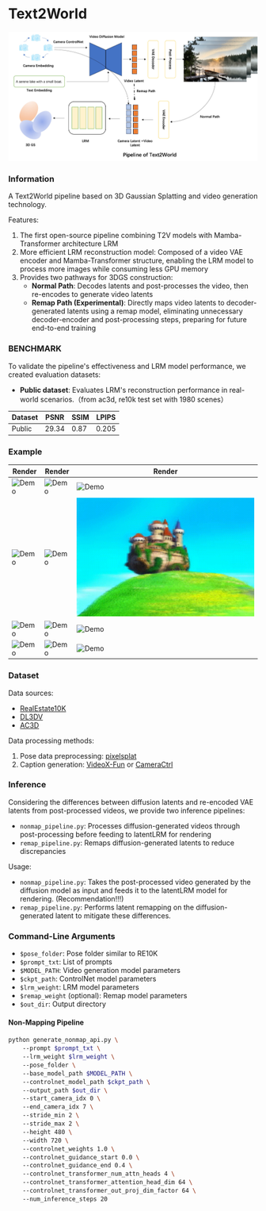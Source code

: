 # Text2World
![Demo](./assets/pipline_text2world.jpg)
### Information
A Text2World pipeline based on 3D Gaussian Splatting and video generation technology.

Features:
1. The first open-source pipeline combining T2V models with Mamba-Transformer architecture LRM
2. More efficient LRM reconstruction model: Composed of a video VAE encoder and Mamba-Transformer structure, enabling the LRM model to process more images while consuming less GPU memory
3. Provides two pathways for 3DGS construction:
   - **Normal Path**: Decodes latents and post-processes the video, then re-encodes to generate video latents
   - **Remap Path (Experimental)**: Directly maps video latents to decoder-generated latents using a remap model, eliminating unnecessary decoder-encoder and post-processing steps, preparing for future end-to-end training

### BENCHMARK
To validate the pipeline's effectiveness and LRM model performance, we created evaluation datasets:
- **Public dataset**: Evaluates LRM's reconstruction performance in real-world scenarios.（from ac3d, re10k test set with 1980 scenes）

| Dataset    | PSNR  | SSIM | LPIPS |
|------------|-------|------|-------|
| Public     | 29.34 | 0.87 | 0.205 |


### Example
| Render | Render | Render|
|-----------|-----------|-----------|
| ![Demo](./assets/demo1.gif) | ![Demo](./assets/demo2.gif) | ![Demo](./assets/demo3.gif) |
| ![Demo](./assets/demo4.gif) | ![Demo](./assets/demo5.gif) | ![Demo](./assets/demo6.gif) |
|![Demo](./assets/demo7.gif) |![Demo](./assets/demo8.gif) |![Demo](./assets/demo9.gif) |
|![Demo](./assets/demo10.gif) |![Demo](./assets/demo11.gif) |![Demo](./assets/demo12.gif) |

### Dataset
Data sources:
* [RealEstate10K](https://google.github.io/realestate10k/download.html)
* [DL3DV](https://dl3dv-10k.github.io/DL3DV-10K/)
* [AC3D](https://infinite-nature.github.io/)

Data processing methods:
1. Pose data preprocessing: [pixelsplat](https://github.com/dcharatan/pixelsplat)
2. Caption generation: [VideoX-Fun](https://github.com/aigc-apps/VideoX-Fun) or [CameraCtrl](https://github.com/hehao13/CameraCtrl)

### Inference
Considering the differences between diffusion latents and re-encoded VAE latents from post-processed videos, we provide two inference pipelines:

* `nonmap_pipeline.py`: Processes diffusion-generated videos through post-processing before feeding to latentLRM for rendering
* `remap_pipeline.py`: Remaps diffusion-generated latents to reduce discrepancies

Usage:


- `nonmap_pipeline.py`: Takes the post-processed video generated by the diffusion model as input and feeds it to the latentLRM model for rendering.  (Recommendation!!!)
- `remap_pipeline.py`: Performs latent remapping on the diffusion-generated latent to mitigate these differences.  

### Command-Line Arguments  
- `$pose_folder`: Pose folder similar to RE10K  
- `$prompt_txt`: List of prompts  
- `$MODEL_PATH`: Video generation model parameters  
- `$ckpt_path`: ControlNet model parameters  
- `$lrm_weight`: LRM model parameters  
- `$remap_weight` (optional): Remap model parameters  
- `$out_dir`: Output directory  

#### Non-Mapping Pipeline  
```bash
python generate_nonmap_api.py \  
    --prompt $prompt_txt \   
    --lrm_weight $lrm_weight \  
    --pose_folder \  
    --base_model_path $MODEL_PATH \  
    --controlnet_model_path $ckpt_path \  
    --output_path $out_dir \  
    --start_camera_idx 0 \  
    --end_camera_idx 7 \  
    --stride_min 2 \  
    --stride_max 2 \  
    --height 480 \  
    --width 720 \  
    --controlnet_weights 1.0 \  
    --controlnet_guidance_start 0.0 \  
    --controlnet_guidance_end 0.4 \  
    --controlnet_transformer_num_attn_heads 4 \  
    --controlnet_transformer_attention_head_dim 64 \  
    --controlnet_transformer_out_proj_dim_factor 64 \  
    --num_inference_steps 20
```